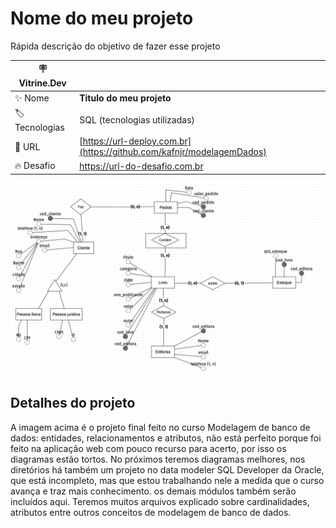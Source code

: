 # Nome do meu projeto

Rápida descrição do objetivo de fazer esse projeto

| :placard: Vitrine.Dev |     |
| -------------  | --- |
| :sparkles: Nome        | **Titulo do meu projeto**
| :label: Tecnologias | SQL (tecnologias utilizadas)
| :rocket: URL         | [https://url-deploy.com.br](https://github.com/kafnjr/modelagemDados)
| :fire: Desafio     | https://url-do-desafio.com.br

<!-- Inserir imagem com a #vitrinedev ao final do link -->
![projeto final curso 1 modelagem de dados](https://github.com/kafnjr/modelagemDados/blob/main/projetoCompleto_brModeloOnline.png#vitrinedev)

## Detalhes do projeto

A imagem acima é o projeto final feito no curso Modelagem de banco de dados: entidades, relacionamentos e atributos, não está perfeito porque foi feito na aplicação web com pouco recurso para acerto, por isso os diagramas estão tortos. No próximos teremos diagramas melhores, nos diretórios há também um projeto no data modeler SQL Developer da Oracle, que está incompleto, mas que estou trabalhando nele a medida que o curso avança e traz mais conhecimento. os demais módulos também serão incluídos aqui.
Teremos muitos arquivos explicado sobre cardinalidades, atributos entre outros conceitos de modelagem de banco de dados.
